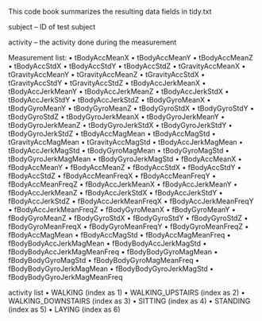 This code book summarizes the resulting data fields in tidy.txt

subject – ID of test subject

activity – the activity done during the measurement

Measurement list:
•	tBodyAccMeanX
•	tBodyAccMeanY
•	tBodyAccMeanZ
•	tBodyAccStdX
•	tBodyAccStdY
•	tBodyAccStdZ
•	tGravityAccMeanX
•	tGravityAccMeanY
•	tGravityAccMeanZ
•	tGravityAccStdX
•	tGravityAccStdY
•	tGravityAccStdZ
•	tBodyAccJerkMeanX
•	tBodyAccJerkMeanY
•	tBodyAccJerkMeanZ
•	tBodyAccJerkStdX
•	tBodyAccJerkStdY
•	tBodyAccJerkStdZ
•	tBodyGyroMeanX
•	tBodyGyroMeanY
•	tBodyGyroMeanZ
•	tBodyGyroStdX
•	tBodyGyroStdY
•	tBodyGyroStdZ
•	tBodyGyroJerkMeanX
•	tBodyGyroJerkMeanY
•	tBodyGyroJerkMeanZ
•	tBodyGyroJerkStdX
•	tBodyGyroJerkStdY
•	tBodyGyroJerkStdZ
•	tBodyAccMagMean
•	tBodyAccMagStd
•	tGravityAccMagMean
•	tGravityAccMagStd
•	tBodyAccJerkMagMean
•	tBodyAccJerkMagStd
•	tBodyGyroMagMean
•	tBodyGyroMagStd
•	tBodyGyroJerkMagMean
•	tBodyGyroJerkMagStd
•	fBodyAccMeanX
•	fBodyAccMeanY
•	fBodyAccMeanZ
•	fBodyAccStdX
•	fBodyAccStdY
•	fBodyAccStdZ
•	fBodyAccMeanFreqX
•	fBodyAccMeanFreqY
•	fBodyAccMeanFreqZ
•	fBodyAccJerkMeanX
•	fBodyAccJerkMeanY
•	fBodyAccJerkMeanZ
•	fBodyAccJerkStdX
•	fBodyAccJerkStdY
•	fBodyAccJerkStdZ
•	fBodyAccJerkMeanFreqX
•	fBodyAccJerkMeanFreqY
•	fBodyAccJerkMeanFreqZ
•	fBodyGyroMeanX
•	fBodyGyroMeanY
•	fBodyGyroMeanZ
•	fBodyGyroStdX
•	fBodyGyroStdY
•	fBodyGyroStdZ
•	fBodyGyroMeanFreqX
•	fBodyGyroMeanFreqY
•	fBodyGyroMeanFreqZ
•	fBodyAccMagMean
•	fBodyAccMagStd
•	fBodyAccMagMeanFreq
•	fBodyBodyAccJerkMagMean
•	fBodyBodyAccJerkMagStd
•	fBodyBodyAccJerkMagMeanFreq
•	fBodyBodyGyroMagMean
•	fBodyBodyGyroMagStd
•	fBodyBodyGyroMagMeanFreq
•	fBodyBodyGyroJerkMagMean
•	fBodyBodyGyroJerkMagStd
•	fBodyBodyGyroJerkMagMeanFreq


activity list
•	WALKING (index as 1)
•	WALKING_UPSTAIRS (index as 2)
•	WALKING_DOWNSTAIRS (index as 3) 
•	SITTING (index as 4)
•	STANDING (index as 5)
•	LAYING (index as 6)

